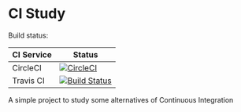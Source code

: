 # CI Study

Build status:

| CI Service | Status                                                                                                                                                |
|------------|-------------------------------------------------------------------------------------------------------------------------------------------------------|
| CircleCI   | [![CircleCI](https://circleci.com/gh/thiago-rezende/ci-study/tree/master.svg?style=svg)](https://circleci.com/gh/thiago-rezende/ci-study/tree/master) |
| Travis CI  | [![Build Status](https://travis-ci.com/thiago-rezende/ci-study.svg?branch=master)](https://travis-ci.com/thiago-rezende/ci-study)                     |

A simple project to study some alternatives of Continuous Integration
